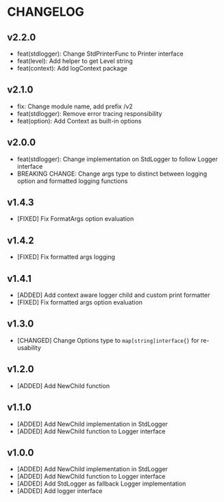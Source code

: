 # CHANGELOG

## v2.2.0

- feat(stdlogger): Change StdPrinterFunc to Printer interface
- feat(level): Add helper to get Level string
- feat(context): Add logContext package

## v2.1.0

- fix: Change module name, add prefix /v2
- feat(stdlogger): Remove error tracing responsibility
- feat(option): Add Context as built-in options

## v2.0.0

- feat(stdlogger): Change implementation on StdLogger to follow Logger interface
- BREAKING CHANGE: Change args type to distinct between logging option and formatted logging functions

## v1.4.3

- [FIXED] Fix FormatArgs option evaluation

## v1.4.2

- [FIXED] Fix formatted args logging

## v1.4.1

- [ADDED] Add context aware logger child and custom print formatter
- [FIXED] Fix formatted args option evaluation

## v1.3.0

- [CHANGED] Change Options type to `map[string]interface{}` for re-usability

## v1.2.0

- [ADDED] Add NewChild function

## v1.1.0

- [ADDED] Add NewChild implementation in StdLogger
- [ADDED] Add NewChild function to Logger interface

## v1.0.0

- [ADDED] Add NewChild implementation in StdLogger
- [ADDED] Add NewChild function to Logger interface
- [ADDED] Add StdLogger as fallback Logger implementation
- [ADDED] Add logger interface

